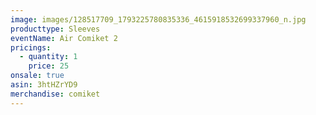 ```yaml
---
image: images/128517709_1793225780835336_4615918532699337960_n.jpg
producttype: Sleeves
eventName: Air Comiket 2
pricings:
  - quantity: 1
    price: 25
onsale: true
asin: 3htHZrYD9
merchandise: comiket
---
```

